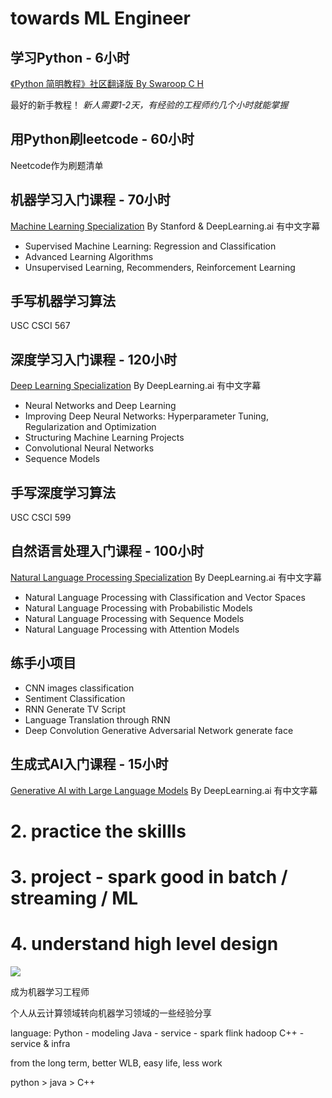 # towards ML Engineer

## 学习Python - 6小时

[《Python 简明教程》社区翻译版 By Swaroop C H ](https://learnku.com/docs/byte-of-python/2018)

最好的新手教程！
*新人需要1-2天，有经验的工程师约几个小时就能掌握*

## 用Python刷leetcode - 60小时

Neetcode作为刷题清单

## 机器学习入门课程 - 70小时

[Machine Learning Specialization](https://www.coursera.org/specializations/machine-learning-introduction) By Stanford & DeepLearning.ai 有中文字幕

+ Supervised Machine Learning: Regression and Classification
+ Advanced Learning Algorithms
+ Unsupervised Learning, Recommenders, Reinforcement Learning

## 手写机器学习算法

USC CSCI 567


## 深度学习入门课程 - 120小时
[Deep Learning Specialization](https://www.coursera.org/specializations/deep-learning) By DeepLearning.ai 有中文字幕

+ Neural Networks and Deep Learning
+ Improving Deep Neural Networks: Hyperparameter Tuning, Regularization and Optimization
+ Structuring Machine Learning Projects
+ Convolutional Neural Networks
+ Sequence Models


## 手写深度学习算法

USC CSCI 599

## 自然语言处理入门课程 - 100小时

[Natural Language Processing Specialization](https://www.coursera.org/specializations/natural-language-processing) By DeepLearning.ai 有中文字幕
+ Natural Language Processing with Classification and Vector Spaces
+ Natural Language Processing with Probabilistic Models
+ Natural Language Processing with Sequence Models
+ Natural Language Processing with Attention Models

## 练手小项目
+ CNN images classification
+ Sentiment Classification
+ RNN Generate TV Script
+ Language Translation through RNN
+ Deep Convolution Generative Adversarial Network generate face

## 生成式AI入门课程 - 15小时
[Generative AI with Large Language Models](https://www.coursera.org/learn/generative-ai-with-llms) By DeepLearning.ai 有中文字幕



# 2. practice the skillls


# 3. project - spark good in batch / streaming / ML


# 4. understand high level design

![](https://blog.dataiku.com/hs-fs/hubfs/Screenshot%202023-03-16%20at%202.41.39%20PM.png)

成为机器学习工程师

个人从云计算领域转向机器学习领域的一些经验分享


language:
Python - modeling
Java - service - spark flink hadoop
C++ - service & infra

from the long term, better WLB, easy life, less work

python > java > C++
